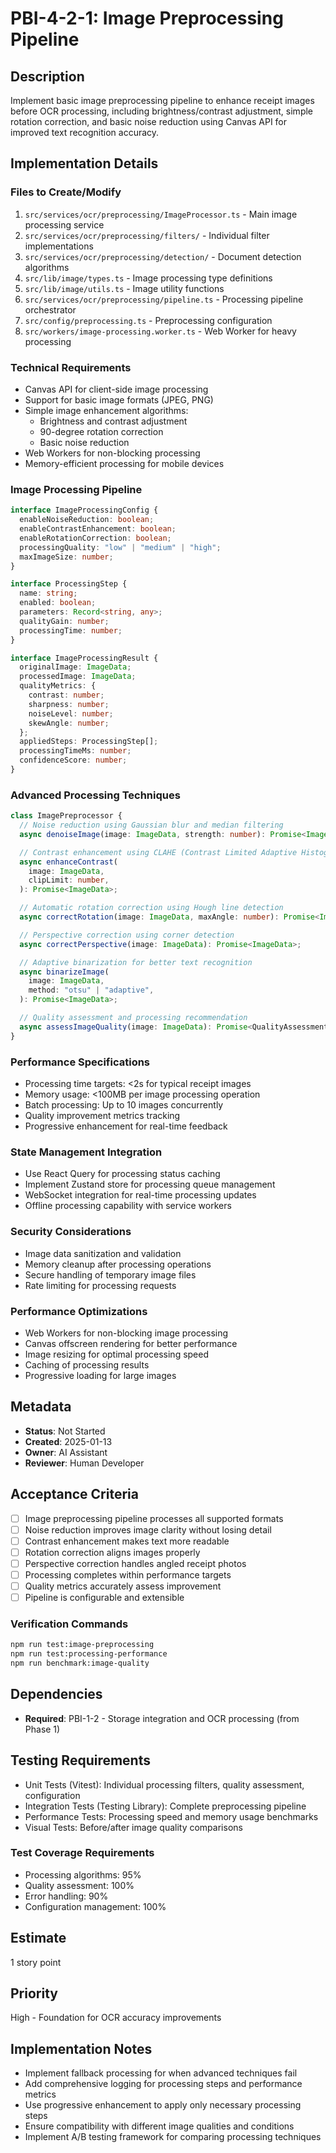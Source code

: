 # PBI-4-2-1: Image Preprocessing Pipeline

## Description

Implement basic image preprocessing pipeline to enhance receipt images before OCR processing,
including brightness/contrast adjustment, simple rotation correction, and basic noise reduction
using Canvas API for improved text recognition accuracy.

## Implementation Details

### Files to Create/Modify

1. `src/services/ocr/preprocessing/ImageProcessor.ts` - Main image processing service
2. `src/services/ocr/preprocessing/filters/` - Individual filter implementations
3. `src/services/ocr/preprocessing/detection/` - Document detection algorithms
4. `src/lib/image/types.ts` - Image processing type definitions
5. `src/lib/image/utils.ts` - Image utility functions
6. `src/services/ocr/preprocessing/pipeline.ts` - Processing pipeline orchestrator
7. `src/config/preprocessing.ts` - Preprocessing configuration
8. `src/workers/image-processing.worker.ts` - Web Worker for heavy processing

### Technical Requirements

- Canvas API for client-side image processing
- Support for basic image formats (JPEG, PNG)
- Simple image enhancement algorithms:
  - Brightness and contrast adjustment
  - 90-degree rotation correction
  - Basic noise reduction
- Web Workers for non-blocking processing
- Memory-efficient processing for mobile devices

### Image Processing Pipeline

```typescript
interface ImageProcessingConfig {
  enableNoiseReduction: boolean;
  enableContrastEnhancement: boolean;
  enableRotationCorrection: boolean;
  processingQuality: "low" | "medium" | "high";
  maxImageSize: number;
}

interface ProcessingStep {
  name: string;
  enabled: boolean;
  parameters: Record<string, any>;
  qualityGain: number;
  processingTime: number;
}

interface ImageProcessingResult {
  originalImage: ImageData;
  processedImage: ImageData;
  qualityMetrics: {
    contrast: number;
    sharpness: number;
    noiseLevel: number;
    skewAngle: number;
  };
  appliedSteps: ProcessingStep[];
  processingTimeMs: number;
  confidenceScore: number;
}
```

### Advanced Processing Techniques

```typescript
class ImagePreprocessor {
  // Noise reduction using Gaussian blur and median filtering
  async denoiseImage(image: ImageData, strength: number): Promise<ImageData>;

  // Contrast enhancement using CLAHE (Contrast Limited Adaptive Histogram Equalization)
  async enhanceContrast(
    image: ImageData,
    clipLimit: number,
  ): Promise<ImageData>;

  // Automatic rotation correction using Hough line detection
  async correctRotation(image: ImageData, maxAngle: number): Promise<ImageData>;

  // Perspective correction using corner detection
  async correctPerspective(image: ImageData): Promise<ImageData>;

  // Adaptive binarization for better text recognition
  async binarizeImage(
    image: ImageData,
    method: "otsu" | "adaptive",
  ): Promise<ImageData>;

  // Quality assessment and processing recommendation
  async assessImageQuality(image: ImageData): Promise<QualityAssessment>;
}
```

### Performance Specifications

- Processing time targets: <2s for typical receipt images
- Memory usage: <100MB per image processing operation
- Batch processing: Up to 10 images concurrently
- Quality improvement metrics tracking
- Progressive enhancement for real-time feedback

### State Management Integration

- Use React Query for processing status caching
- Implement Zustand store for processing queue management
- WebSocket integration for real-time processing updates
- Offline processing capability with service workers

### Security Considerations

- Image data sanitization and validation
- Memory cleanup after processing operations
- Secure handling of temporary image files
- Rate limiting for processing requests

### Performance Optimizations

- Web Workers for non-blocking image processing
- Canvas offscreen rendering for better performance
- Image resizing for optimal processing speed
- Caching of processing results
- Progressive loading for large images

## Metadata

- **Status**: Not Started
- **Created**: 2025-01-13
- **Owner**: AI Assistant
- **Reviewer**: Human Developer

## Acceptance Criteria

- [ ] Image preprocessing pipeline processes all supported formats
- [ ] Noise reduction improves image clarity without losing detail
- [ ] Contrast enhancement makes text more readable
- [ ] Rotation correction aligns images properly
- [ ] Perspective correction handles angled receipt photos
- [ ] Processing completes within performance targets
- [ ] Quality metrics accurately assess improvement
- [ ] Pipeline is configurable and extensible

### Verification Commands

```bash
npm run test:image-preprocessing
npm run test:processing-performance
npm run benchmark:image-quality
```

## Dependencies

- **Required**: PBI-1-2 - Storage integration and OCR processing (from Phase 1)

## Testing Requirements

- Unit Tests (Vitest): Individual processing filters, quality assessment, configuration
- Integration Tests (Testing Library): Complete preprocessing pipeline
- Performance Tests: Processing speed and memory usage benchmarks
- Visual Tests: Before/after image quality comparisons

### Test Coverage Requirements

- Processing algorithms: 95%
- Quality assessment: 100%
- Error handling: 90%
- Configuration management: 100%

## Estimate

1 story point

## Priority

High - Foundation for OCR accuracy improvements

## Implementation Notes

- Implement fallback processing for when advanced techniques fail
- Add comprehensive logging for processing steps and performance metrics
- Use progressive enhancement to apply only necessary processing steps
- Ensure compatibility with different image qualities and conditions
- Implement A/B testing framework for comparing processing techniques

